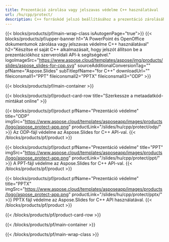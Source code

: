 ```yaml
---
title: Prezentáció zárolása vagy jelszavas védelme C++ használatával
url: /hu/cpp/protect/
description: C++ forráskód jelszó beállításához a prezentáció zárolásához
---
```


{{< blocks/products/pf/main-wrap-class isAutogenPage="true">}}
{{< blocks/products/pf/upper-banner h1="A PowerPoint és OpenOffice dokumentumok zárolása vagy jelszavas védelme C++ használatával" h2="Készítse el saját C++ alkalmazásait, hogy jelszót állítson be a prezentációkhoz szerveroldali API-k segítségével." logoImageSrc="https://www.aspose.cloud/templates/aspose/img/products/slides/aspose_slides-for-cpp.svg" sourceAdditionalConversionTag="" pfName="Aspose.Slides" subTitlepfName="for C++" downloadUrl="" fileiconsmall1="PPT" fileiconsmall2="PPTX" fileiconsmall3="ODP" >}}

{{< blocks/products/pf/main-container >}}

{{< blocks/products/pf/product-card-row title="Szerkessze a metaadatkód-mintákat online" >}}

{{< blocks/products/pf/product pfName="Prezentáció védelme" title="ODP" imgSrc="https://www.aspose.cloud/templates/asposeapp/images/products/logo/aspose_protect-app.png" productLink="/slides/hu/cpp/protect/odp/" >}}
Az ODP-fájl védelme az Aspose.Slides for C++ API-val.
{{< /blocks/products/pf/product >}}

{{< blocks/products/pf/product pfName="Prezentáció védelme" title="PPT" imgSrc="https://www.aspose.cloud/templates/asposeapp/images/products/logo/aspose_protect-app.png" productLink="/slides/hu/cpp/protect/ppt/" >}}
A PPT-fájl védelme az Aspose.Slides for C++ API-val.
{{< /blocks/products/pf/product >}}

{{< blocks/products/pf/product pfName="Prezentáció védelme" title="PPTX" imgSrc="https://www.aspose.cloud/templates/asposeapp/images/products/logo/aspose_protect-app.png" productLink="/slides/hu/cpp/protect/pptx/" >}}
PPTX fájl védelme az Aspose.Slides for C++ API használatával.
{{< /blocks/products/pf/product >}}



{{< /blocks/products/pf/product-card-row >}}

{{< /blocks/products/pf/main-container >}}
    
{{< /blocks/products/pf/main-wrap-class >}}